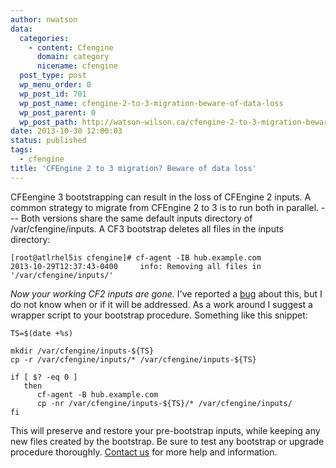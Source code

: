 ```yaml
---
author: nwatson
data:
  categories:
    - content: Cfengine
      domain: category
      nicename: cfengine
  post_type: post
  wp_menu_order: 0
  wp_post_id: 701
  wp_post_name: cfengine-2-to-3-migration-beware-of-data-loss
  wp_post_parent: 0
  wp_post_path: http://watson-wilson.ca/cfengine-2-to-3-migration-beware-of-data-loss/
date: 2013-10-30 12:00:03
status: published
tags:
  - cfengine
title: 'CFEngine 2 to 3 migration? Beware of data loss'
---
```



CFEengine 3 bootstrapping can result in the loss of CFEngine 2 inputs.
A common strategy to migrate from CFEngine 2 to 3 is to run both in
parallel. --- Both versions share the same default inputs directory of
/var/cfengine/inputs. A CF3 bootstrap deletes all files in the inputs
directory:

    [root@atlrhel5is cfengine]# cf-agent -IB hub.example.com 
    2013-10-29T12:37:43-0400     info: Removing all files in '/var/cfengine/inputs/'

*Now your working CF2 inputs are gone.* I've reported a [bug](https://cfengine.com/dev/issues/3605)
about this, but I do not know when or if it will be addressed. As a
work around I suggest a wrapper script to your bootstrap procedure.
Something like this snippet:

    TS=$(date +%s)
    
    mkdir /var/cfengine/inputs-${TS}
    cp -r /var/cfengine/inputs/* /var/cfengine/inputs-${TS}
    
    if [ $? -eq 0 ]
       then
          cf-agent -B hub.example.com
          cp -nr /var/cfengine/inputs-${TS}/* /var/cfengine/inputs/
    fi

This will preserve and restore your pre-bootstrap inputs, while keeping
any new files created by the bootstrap. Be sure to test any bootstrap
or upgrade procedure thoroughly. [Contact us](http://watson-wilson.ca/contact-us/)
for more help and information.
